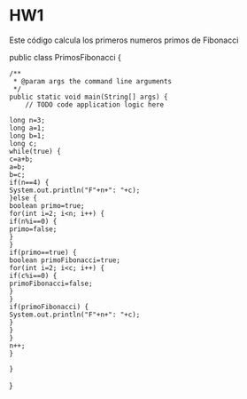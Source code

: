 # HW1
 Este código calcula los primeros numeros primos de Fibonacci
 
public class PrimosFibonacci {

    /**
     * @param args the command line arguments
     */
    public static void main(String[] args) {
        // TODO code application logic here
        
    long n=3;
    long a=1;
    long b=1;
    long c;
    while(true) {
    c=a+b;
    a=b;
    b=c;
    if(n==4) {
    System.out.println("F"+n+": "+c); 
    }else {
    boolean primo=true;
    for(int i=2; i<n; i++) {
    if(n%i==0) {
    primo=false;
    }
    }
    if(primo==true) {
    boolean primoFibonacci=true;
    for(int i=2; i<c; i++) {
    if(c%i==0) {
    primoFibonacci=false;
    }
    } 
    if(primoFibonacci) {
    System.out.println("F"+n+": "+c); 
    }
    }
    }
    n++;
    }
    
    }
}

